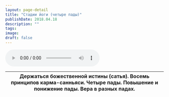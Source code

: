 ```yaml
---
layout: page-detail
title: "Стадии йоги (четыре пады)"
publishDate: 2018.04.18
description: ""
tags:
image:
draft: false
---
```


<audio title="2018.04.18 - Стадии йоги (четыре пады).mp3" src="/upload/iblock/9ca/9cad033b9c08aa03d3cbd2da34142a69.mp3" controls=""></audio>

| Держаться божественной истины (сатья). Восемь принципов карма-санньяси. Четыре пады. Повышение и понижение пады. Вера в разных падах. |
| ------------------------------------------------------------------------------------------------------------------------------------- |

  
